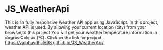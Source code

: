 # JS_WeatherApi
This is an fully responsive Weather API app using JavaScript. In this project, weather API is used. By allowing your current location (city) from your browser,to this project 
You will get your weather temperature information in degree Celsius (°C). 
Click on the link for project.
https://vaibhavdhole98.github.io/JS_WeatherApi/
